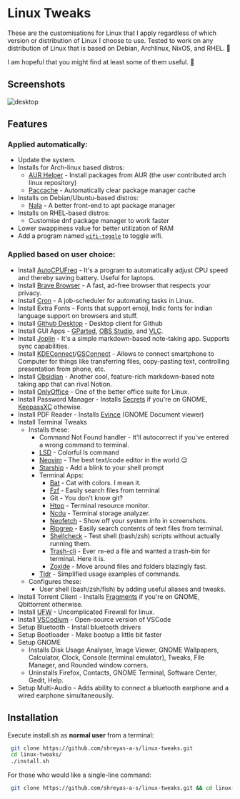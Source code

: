 # Linux Tweaks
These are the customisations for Linux that I apply regardless of which version or distribution of Linux I choose to use. Tested to work on any distribution of Linux that is based on Debian, Archlinux, NixOS, and RHEL. 🚀

I am hopeful that you might find at least some of them useful. 🌟

## Screenshots
![desktop](https://github.com/shreyas-a-s/linux-tweaks/assets/137637016/39040215-2486-45f4-8009-1a6a6bdf833b)
## Features

### Applied automatically:
- Update the system.
- Installs for Arch-linux based distros:
  - [AUR Helper](https://github.com/Jguer/yay) - Install packages from AUR (the user contributed arch linux repository)
  - [Paccache](https://man.archlinux.org/man/paccache.8) - Automatically clear package manager cache
- Installs on Debian/Ubuntu-based distros:
  - [Nala](https://github.com/volitank/nala) - A better front-end to apt package manager
- Installs on RHEL-based distros:
  - Customise dnf package manager to work faster
- Lower swappiness value for better utilization of RAM
- Add a program named [`wifi-toggle`](https://github.com/shreyas-a-s/linux-tweaks/blob/de/scripts/common/wifi-toggle.sh) to toggle wifi.

### Applied based on user choice:
- Install [AutoCPUFreq](https://github.com/AdnanHodzic/auto-cpufreq) - It's a program to automatically adjust CPU speed and thereby saving battery. Useful for laptops.
- Install [Brave Browser](https://github.com/brave/brave-browser) - A fast, ad-free browser that respects your privacy.
- Install [Cron](https://github.com/Cron/Cron) - A job-scheduler for automating tasks in Linux.
- Install Extra Fonts - Fonts that support emoji, Indic fonts for indian language support on browsers and stuff.
- Install [Github Desktop](https://github.com/shiftkey/desktop) - Desktop client for Github
- Install GUI Apps - [GParted](https://github.com/GNOME/gparted), [OBS Studio](https://github.com/obsproject/obs-studio), and [VLC](https://github.com/videolan/vlc).
- Install [Joplin](https://github.com/laurent22/joplin) - It's a simple markdown-based note-taking app. Supports sync capabilities.
- Install [KDEConnect](https://github.com/KDE/kdeconnect-kde)/[GSConnect](https://github.com/GSConnect/gnome-shell-extension-gsconnect) - Allows to connect smartphone to Computer for things like transferring files, copy-pasting text, controlling presentation from phone, etc.
- Install [Obsidian](https://github.com/obsidianmd/obsidian-releases) - Another cool, feature-rich markdown-based note taking app that can rival Notion.
- Install [OnlyOffice](https://github.com/ONLYOFFICE/DesktopEditors) - One of the better office suite for Linux.
- Install Password Manager - Installs [Secrets](https://gitlab.gnome.org/World/secrets) if you're on GNOME, [KeepassXC](https://github.com/keepassxreboot/keepassxc) othewise.
- Install PDF Reader - Installs [Evince](https://github.com/GNOME/evince) (GNOME Document viewer)
- Install Terminal Tweaks
  - Installs these:
    - Command Not Found handler - It'll autocorrect if you've entered a wrong command to terminal.
    - [LSD](https://github.com/lsd-rs/lsd) - Colorful ls command
    - [Neovim](https://github.com/neovim/neovim) - The best text/code editor in the world 😉
    - [Starship](https://github.com/starship/starship) - Add a blink to your shell prompt
    - Terminal Apps:
      - [Bat](https://github.com/sharkdp/bat) - Cat with colors. I mean it.
      - [Fzf](https://github.com/junegunn/fzf) - Easily search files from terminal
      - Git - You don't know git?
      - [Htop](https://github.com/htop-dev/htop) - Terminal resource monitor.
      - [Ncdu](https://github.com/rofl0r/ncdu) - Terminal storage analyzer.
      - [Neofetch](https://github.com/dylanaraps/neofetch) - Show off your system info in screenshots.
      - [Ripgrep](https://github.com/BurntSushi/ripgrep) - Easily search contents of text files from terminal.
      - [Shellcheck](https://github.com/koalaman/shellcheck) - Test shell (bash/zsh) scripts without actually running them.
      - [Trash-cli](https://github.com/andreafrancia/trash-cli) - Ever `rm`-ed a file and wanted a trash-bin for terminal. Here it is.
      - [Zoxide](https://github.com/ajeetdsouza/zoxide) - Move around files and folders blazingly fast.
    - [Tldr](https://github.com/tldr-pages/tldr) - Simplified usage examples of commands.
  - Configures these:
    - User shell (bash/zsh/fish) by adding useful aliases and tweaks.
- Install Torrent Client - Installs [Fragments](https://gitlab.gnome.org/World/Fragments) if you're on GNOME, Qbittorrent otherwise.
- Install [UFW](https://github.com/jbq/ufw) - Uncomplicated Firewall for linux.
- Install [VSCodium](https://github.com/VSCodium/vscodium) - Open-source version of VSCode
- Setup Bluetooth - Install bluetooth drivers
- Setup Bootloader - Make bootup a little bit faster
- Setup GNOME
  - Installs Disk Usage Analyser, Image Viewer, GNOME Wallpapers, Calculator, Clock, Console (terminal emulator), Tweaks, File Manager, and Rounded window corners.
  - Uninstalls Firefox, Contacts, GNOME Terminal, Software Center, Gedit, Help.
- Setup Multi-Audio - Adds ability to connect a bluetooth earphone and a wired earphone simultaneousily.

## Installation

Execute install.sh as **normal user** from a terminal:

```bash
 git clone https://github.com/shreyas-a-s/linux-tweaks.git
 cd linux-tweaks/
 ./install.sh
```

For those who would like a single-line command:
```bash
 git clone https://github.com/shreyas-a-s/linux-tweaks.git && cd linux-tweaks/ && ./install.sh
```

